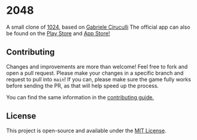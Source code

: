 # 2048
A small clone of [1024](https://play.google.com/store/apps/details?id=com.veewo.a1024), based on [Gabriele Ciruculli](http://gabrielecirulli.github.io/2048/)
The official app can also be found on the [Play Store](https://play.google.com/store/apps/details?id=com.gabrielecirulli.app2048) and [App Store!](https://itunes.apple.com/us/app/2048-by-gabriele-cirulli/id868076805)

## Contributing
Changes and improvements are more than welcome! Feel free to fork and open a pull request. Please make your changes in a specific branch and request to pull into `main`! If you can, please make sure the game fully works before sending the PR, as that will help speed up the process.

You can find the same information in the [contributing guide.](https://github.com/gabrielecirulli/2048/blob/master/CONTRIBUTING.md)

## License
This project is open-source and available under the [MIT License](LICENSE).
